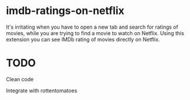 # imdb-ratings-on-netflix

It's irritating when you have to open a new tab and search for ratings of movies, while you are trying to find a movie to watch on Netflix. Using this extension you can see IMDb rating of movies directly on Netflix.

# TODO
Clean code

Integrate with rottentomatoes
